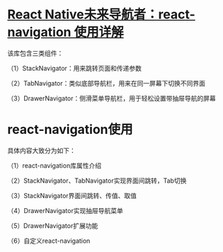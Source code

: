 # [React Native未来导航者：react-navigation 使用详解](https://www.cnblogs.com/haonanZhang/p/7551570.html)

  
该库包含三类组件：

（1）StackNavigator：用来跳转页面和传递参数

（2）TabNavigator：类似底部导航栏，用来在同一屏幕下切换不同界面

（3）DrawerNavigator：侧滑菜单导航栏，用于轻松设置带抽屉导航的屏幕

# react-navigation使用



具体内容大致分为如下：

（1）react-navigation库属性介绍

（2）StackNavigator、TabNavigator实现界面间跳转，Tab切换

（3）StackNavigator界面间跳转、传值、取值

（4）DrawerNavigator实现抽屉导航菜单

（5）DrawerNavigator扩展功能

（6）自定义react-navigation

